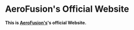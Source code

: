 # AeroFusion's Official Website

**This is [AeroFusion's](https://aerofusion.net)'s official Website.**
